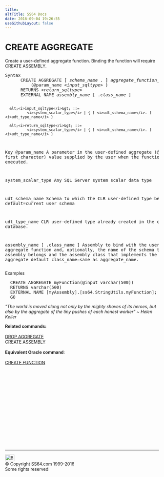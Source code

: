 ```yaml
---
title:
altTitle: SS64 Docs
date: 2016-09-04 19:26:55
useGithubLayout: false
---
```

<!-- #EndLibraryItem --><h1> CREATE  AGGREGATE</h1>
<p>Create a user-defined aggregate function. Binding the function will  require   CREATE ASSEMBLY.</p>
<pre>Syntax
      CREATE AGGREGATE [ <i>schema_name</i> . ] <i>aggregate_function_name</i>
          (@param_name &lt;<i>input_sqltype</i>&gt; )
      RETURNS &lt;<i>return_sqltype</i>&gt;
      EXTERNAL NAME <i>assembly_name</i> [ .<i>class_name</i> ]

      &lt;<i>input_sqltype</i>&gt; ::=
              <i>system_scalar_type</i> | { [ <i>udt_schema_name</i>. ] <i>udt_type_name</i> }

      &lt;<i>return_sqltype</i>&gt; ::=
              <i>system_scalar_type</i> | { [ <i>udt_schema_name</i>. ] <i>udt_type_name</i> }

Key
   @param_name         A parameter in the user-defined aggregate (@ as the first character)
                       value supplied by the user when the function is executed.
				  
   system_scalar_type  Any SQL Server system scalar data type
				  
   udt_schema_name     Schema to which the CLR user-defined type belongs, default=current user schema
   
   udt_type_name       CLR user-defined type already created in the current database. 
	
   assembly_name [ .class_name ] 
                       Assembly to bind with the user-defined aggregate function and,
                       optionally, the name of the schema to which the assembly belongs
                       and the assembly class that implements the user-defined aggregate
	                      default class_name=same as aggregate_name.</pre>
<p>
  Examples</p>
<pre>  CREATE AGGREGATE myFunction(@input varchar(500))
  RETURNS varchar(500)
  EXTERNAL NAME [myAssembly].[ss64.StringUtils.myFunction];
  GO</pre>
<p class="quote"><i>"The world 
  is moved along not only by the mighty shoves of its heroes, but also by
the aggregate of the tiny pushes of each honest worker" ~ Helen Keller </i></p>
<p><b>Related commands:</b><br>
  <br>
  <a onclick="javascript:TrackThisClick('ctl00_LibFrame_MainContent_ctl00','ctl00_LibFrame_MainContent_ctl00::ctl00_LibFrame_MainContent_ctl01',this.href);" href="aggregate_d.html">DROP AGGREGATE</a><br>
  <a href="assembly_c.html">CREATE ASSEMBLY</a>  <br>
  <br>
  <b>Equivalent Oracle command</b>:<a href="../bash/export.html"><br>
  <br>
  </a><a href="../ora/function_c.html">CREATE FUNCTION</a></p><!-- #BeginLibraryItem "/Library/foot_sql.lbi" --><p>
<!-- ss64-sql -->
<ins class="adsbygoogle" style="display:inline-block;width:300px;height:250px" data-ad-client="ca-pub-6140977852749469" data-ad-slot="6953563613"></ins>
<script>
(adsbygoogle = window.adsbygoogle || []).push({});
</script></p>
<hr>
<div id="bl" class="footer"><a href="aggregate_c.html#"><img src="../images/top.png" width="30" height="22" alt="Back to the Top"></a></div>
<div id="br" class="footer, tagline">© Copyright <a href="http://ss64.com/">SS64.com</a> 1999-2016<br>
Some rights reserved</div><!-- #EndLibraryItem -->

